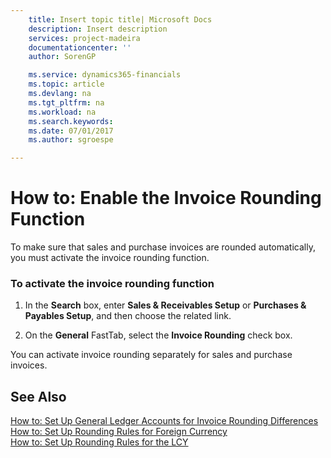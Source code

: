 ```yaml
---
    title: Insert topic title| Microsoft Docs
    description: Insert description
    services: project-madeira
    documentationcenter: ''
    author: SorenGP

    ms.service: dynamics365-financials
    ms.topic: article
    ms.devlang: na
    ms.tgt_pltfrm: na
    ms.workload: na
    ms.search.keywords:
    ms.date: 07/01/2017
    ms.author: sgroespe

---
```

# How to: Enable the Invoice Rounding Function
To make sure that sales and purchase invoices are rounded automatically, you must activate the invoice rounding function.  
  
### To activate the invoice rounding function  
  
1.  In the **Search** box, enter **Sales & Receivables Setup** or **Purchases & Payables Setup**, and then choose the related link.  
  
2.  On the **General** FastTab, select the **Invoice Rounding** check box.  
  
 You can activate invoice rounding separately for sales and purchase invoices.  
  
## See Also  
 [How to: Set Up General Ledger Accounts for Invoice Rounding Differences](../how-to-set-up-general-ledger-accounts-for-invoice-rounding-differences.md)   
 [How to: Set Up Rounding Rules for Foreign Currency](../how-to-set-up-rounding-rules-for-foreign-currency.md)   
 [How to: Set Up Rounding Rules for the LCY](../how-to-set-up-rounding-rules-for-the-lcy.md)